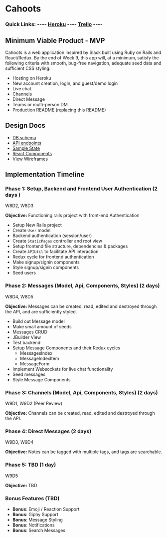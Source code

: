 # Cahoots

### Quick Links: ---- [Heroku](heroku) ---- [Trello](trello) ----

[heroku]: https://cahootz.herokuapp.com
[trello]: https://trello.com/b/nG73Ztn9/aa-fullstack-project

## Minimum Viable Product - MVP

Cahoots is a web application inspired by Slack built using Ruby on Rails
and React/Redux. By the end of Week 9, this app will, at a minimum, satisfy the
following criteria with smooth, bug-free navigation, adequate seed data and
sufficient CSS styling:

* Hosting on Heroku
* New account creation, login, and guest/demo login
* Live chat
* Channels
* Direct Message
* Teams or multi-person DM
* Production README (replacing this README)


## Design Docs
* [DB schema](schema)
* [API endpoints](api-endpoints)
* [Sample State](sample-state)
* [React Components](components)
* [View Wireframes](wireframes)

[schema]: schema.md
[api-endpoints]: api-endpoints.md
[sample-state]: sample-state.md
[components]: component-hierarchy.md
[wireframes]: wireframes/

## Implementation Timeline

### Phase 1: Setup, Backend and Frontend User Authentication (2 days )

W8D2, W8D3

**Objective:** Functioning rails project with front-end Authentication

- Setup New Rails project
- Create `User` model
- Backend authentication (session/user)
- Create `StaticPages` controller and root view
- Setup frontend file structure, dependencies & packages
- Create `APIUtil` to facilitate API interaction
- Redux cycle for frontend authentication
- Make signup/signin components
- Style signup/signin components
- Seed users

### Phase 2: Messages (Model, Api, Components, Styles) (2 days)

W8D4, W8D5

**Objective:** Messages can be created, read, edited and destroyed through the API, and are sufficiently styled.

 - Build out Message model
 - Make small amount of seeds
 - Messages CRUD
 - JBuilder View
 - Test backend
 - Setup Message Components and their Redux cycles
   - MessagesIndex
   - MessageIndexItem
   - MessageForm
 - Implement Websockets for live chat functionality
 - Seed messages
 - Style Message Components

### Phase 3: Channels (Model, Api, Components, Styles) (2 days)

W9D1, W9D2 (Peer Review)

**Objective:** Channels can be created, read, edited and destroyed through the API.

### Phase 4: Direct Messages (2 days)

W9D3, W9D4

**Objective:** Notes can be tagged with multiple tags, and tags are searchable.

### Phase 5: TBD (1 day)

W9D5

**Objective:** TBD

### Bonus Features (TBD)
* **Bonus**: Emoji / Reaction Support
* **Bonus**: Giphy Support
* **Bonus**: Message Styling
* **Bonus**: Notifications
* **Bonus**: Search Messages
